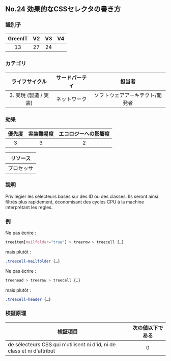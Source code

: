 ## No.24 効果的なCSSセレクタの書き方 

### 識別子

| GreenIT |  V2  |  V3  |  V4  |
|:-------:|:----:|:----:|:----:|
|  13    | 27  | 24  |      |

### カテゴリ

| ライフサイクル |  サードパーティ  |  担当者  |
|:---------:|:----:|:----:|
| 3. 実現 (製造 / 実装) | ネットワーク | ソフトウェアアーキテクト/開発者 |

### 効果

| 優先度 |      実装難易度       |  エコロジーへの影響度    |
|:-------------------:|:-------------------------:|:---------------------:|
| 3 | 3 | 2 |

|リソース                                      |
|:----------------------------------------------------------:|
|  プロセッサ   |

### 説明

Privilégier les sélecteurs basés sur des ID ou des classes. Ils seront ainsi filtrés plus rapidement, économisant des cycles CPU à la machine interprétant les règles.

### 例

Ne pas écrire :
```css
treeitem[mailfolder="true"] > treerow > treecell {…}
```
mais plutôt :
```css
.treecell-mailfolder {…}
```

Ne pas écrire :
```css
treehead > treerow > treecell {…}
```
mais plutôt :
```css
.treecell-header {…}
```

### 検証原理

| 検証項目     | 次の値以下である   |  
|-------------------|:-------------------------:|
| de sélecteurs CSS qui n'utilisent ni d'id, ni de class et ni d'attribut  |  0 |
